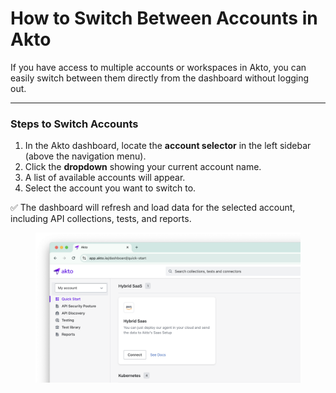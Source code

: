 # How to Switch Between Accounts in Akto

If you have access to multiple accounts or workspaces in Akto, you can easily switch between them directly from the dashboard without logging out.

***

### Steps to Switch Accounts

1. In the Akto dashboard, locate the **account selector** in the left sidebar (above the navigation menu).
2. Click the **dropdown** showing your current account name.
3. A list of available accounts will appear.
4. Select the account you want to switch to.

✅ The dashboard will refresh and load data for the selected account, including API collections, tests, and reports.

<figure><img src="../.gitbook/assets/image (1) (1) (1).png" alt=""><figcaption></figcaption></figure>


